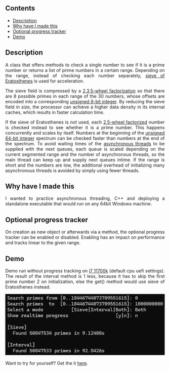 ## Contents
* [Description](#description)
* [Why have I made this](#why-have-i-made-this)
* [Optional progress tracker](#optional-progress-tracker)
* [Demo](#demo)

## Description
<p align="justify">A class that offers methods to check a single number to see if it is a prime number or returns a list of prime numbers in a certain range. Depending on the range, instead of checking each number separately, <a href="https://de.wikipedia.org/wiki/Sieb_des_Eratosthenes">sieve of Eratosthenes</a> is used for acceleration.</p>

<p align="justify">The sieve field is compressed by a <a href="https://en.wikipedia.org/wiki/Wheel_factorization">2,3,5-wheel factorization</a> so that there are 8 possible primes in each range of the 30 numbers, whose offsets are encoded into a corresponding <a href="https://learn.microsoft.com/en-us/openspecs/windows_protocols/ms-dtyp/a88ed362-a905-4ed2-85f5-cfc8692c9842">unsigned 8-bit integer</a>. By reducing the sieve field in size, the processor can achieve a higher data density in its internal caches, which results in faster calculation time.</p>

<p align="justify">If the sieve of Eratosthenes is not used, each <a href="https://en.wikipedia.org/wiki/Wheel_factorization">2,5-wheel factorized</a> number is checked instead to see whether it is a prime number. This happens concurrently and scales by itself. Numbers at the beginning of the <a href="https://learn.microsoft.com/en-us/openspecs/windows_protocols/ms-dtyp/a7b7720f-87eb-4add-9bcb-c6ff652778ae">unsigned 64-bit integer</a> spectrum can be checked faster than numbers at the end of the spectrum. To avoid waiting times of the <a href="https://en.cppreference.com/w/cpp/thread/async">asynchronous threads</a> to be supplied with the next queues, each queue is scaled depending on the current segmented range and the number of asynchronous threads, so the main thread can keep up and supply next queues intime. If the range is short and the numbers are low, the additional overhead of initializing many asynchronous threads is avoided by simply using fewer threads.</p>

## Why have I made this
<p align="justify">I wanted to practice asynchronous threading, C++ and deploying a standalone executable that would run on any 64bit Windows machine.</p>

## Optional progress tracker
<p align="justify">On creation as new object or afterwards via a method, the optional progress tracker can be enabled or disabled. Enabling has an impact on performance and tracks linear to the given range.</p>

## Demo
<p align="justify">Demo run without progress tracking on <a href="https://ark.intel.com/content/www/de/de/ark/products/212047/intel-core-i7-11700k-processor-16m-cache-up-to-5-00-ghz.html">i7 11700k</a> (default cpu uefi settings). The result of the interval method is 1 less, because it has to skip the first prime number 2 on initialization, else the get() method would use sieve of Eratosthenes instead.</p>

![demonstration terminal & task manager](https://github.com/AlparDuman/primes-cpp/blob/main/demo.png)

<p align="justify">Want to try for yourself? Get the it <a href="https://github.com/AlparDuman/primes-cpp/releases">here</a>.</p>
